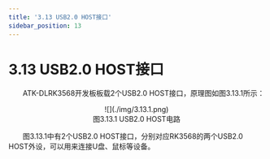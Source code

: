 ```yaml
---
title: '3.13 USB2.0 HOST接口'
sidebar_position: 13
---
```


# 3.13 USB2.0 HOST接口

&emsp;&emsp;ATK-DLRK3568开发板板载2个USB2.0 HOST接口，原理图如图3.13.1所示：

<center>
![](./img/3.13.1.png)<br />
图3.13.1 USB2.0 HOST电路
</center>

&emsp;&emsp;图3.13.1中有2个USB2.0 HOST接口，分别对应RK3568的两个USB2.0 HOST外设，可以用来连接U盘、鼠标等设备。

